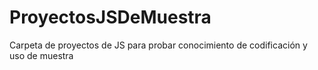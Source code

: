 # ProyectosJSDeMuestra
Carpeta de proyectos de JS para probar conocimiento de codificación y uso de muestra
